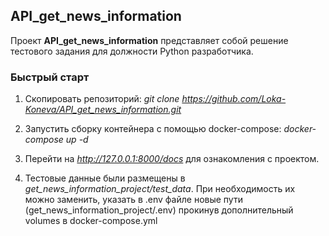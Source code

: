 ## API_get_news_information

Проект **API_get_news_information** представляет собой решение тестового задания для должности Python разработчика.

### Быстрый старт

1) Скопировать репозиторий: 
_git clone https://github.com/Loka-Koneva/API_get_news_information.git_

2) Запустить сборку контейнера с помощью docker-compose:
_docker-compose up -d_

3) Перейти на _http://127.0.0.1:8000/docs_ для ознакомления с проектом.

4) Тестовые данные были размещены в _get_news_information_project/test_data_. При необходимость их можно заменить, указать в .env файле новые пути (get_news_information_project/.env) прокинув дополнительный volumes в docker-compose.yml
